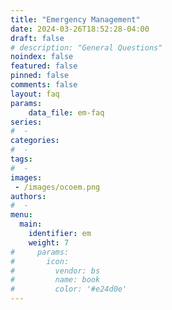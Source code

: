 ```yaml
---
title: "Emergency Management"
date: 2024-03-26T18:52:28-04:00
draft: false
# description: "General Questions"
noindex: false
featured: false
pinned: false
comments: false
layout: faq
params: 
    data_file: em-faq
series:
#  - 
categories:
#  - 
tags:
#  - 
images:
 - /images/ocoem.png
authors:
#  -
menu:
  main:
    identifier: em
    weight: 7
#     params:
#       icon:
#         vendor: bs
#         name: book
#         color: '#e24d0e'
---
```

